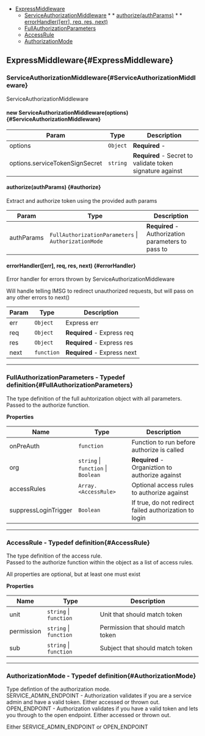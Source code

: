 
<div id="contentMenu"></div>

* [ExpressMiddleware](#ExpressMiddleware)
    * [ServiceAuthorizationMiddleware](#ServiceAuthorizationMiddleware)
        * 
            * [authorize(authParams)](#authorize)
        * 
            * [errorHandler([err], req, res, next)](#errorHandler)
    * [FullAuthorizationParameters](#FullAuthorizationParameters)
    * [AccessRule](#AccessRule)
    * [AuthorizationMode](#AuthorizationMode)

## ExpressMiddleware{#ExpressMiddleware}



### ServiceAuthorizationMiddleware{#ServiceAuthorizationMiddleware}

ServiceAuthorizationMiddleware



#### new ServiceAuthorizationMiddleware(options) {#ServiceAuthorizationMiddleware}


| Param | Type | Description |
| --- | --- | --- |
| options | <code>Object</code> | **Required** -  |
| options.serviceTokenSignSecret | <code>string</code> | **Required** - Secret to validate token signature against |



#### authorize(authParams) {#authorize}

Extract and authorize token using the provided auth params


| Param | Type | Description |
| --- | --- | --- |
| authParams | <code>FullAuthorizationParameters</code> &#124; <code>AuthorizationMode</code> | **Required** - Authorization parameters to pass to |



#### errorHandler([err], req, res, next) {#errorHandler}

Error handler for errors thrown by ServiceAuthorizationMiddleware

Will handle telling IMSG to redirect unauthorized requests, but will pass on
any other errors to next()


| Param | Type | Description |
| --- | --- | --- |
| err | <code>Object</code> | Express err |
| req | <code>Object</code> | **Required** - Express req |
| res | <code>Object</code> | **Required** - Express res |
| next | <code>function</code> | **Required** - Express next |


---

### FullAuthorizationParameters - Typedef definition{#FullAuthorizationParameters}

The type definition of the full auhtorization object with all parameters.  
Passed to the authorize function.


**Properties**

| Name | Type | Description |
| --- | --- | --- |
| onPreAuth | <code>function</code> | Function to run before authorize is called |
| org | <code>string</code> &#124; <code>function</code> &#124; <code>Boolean</code> | **Required** - Organiztion to authorize against |
| accessRules | <code>Array.&lt;AccessRule&gt;</code> | Optional access rules to authorize against |
| suppressLoginTrigger | <code>Boolean</code> | If true, do not redirect failed authorization to login |

---

### AccessRule - Typedef definition{#AccessRule}

The type definition of the access rule.  
Passed to the authorize function within the <FullAuthorizationParameter> object as a list of access rules.  

All properties are optional, but at least one must exist


**Properties**

| Name | Type | Description |
| --- | --- | --- |
| unit | <code>string</code> &#124; <code>function</code> | Unit that should match token |
| permission | <code>string</code> &#124; <code>function</code> | Permission that should match token |
| sub | <code>string</code> &#124; <code>function</code> | Subject that should match token |

---

### AuthorizationMode - Typedef definition{#AuthorizationMode}

Type defintion of the authorization mode.  
SERVICE_ADMIN_ENDPOINT - Authorization validates if you are a service admin and have a valid token. Either accessed or thrown out.  
OPEN_ENDPOINT - Authorization validates if you have a valid token and lets you through to the open endpoint. Either accessed or thrown out.  

Either SERVICE_ADMIN_ENDPOINT or OPEN_ENDPOINT


